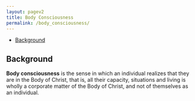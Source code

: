 ```yaml
---
layout: pagev2
title: Body Consciousness
permalink: /body_consciousness/
---
```

- [Background](#background)

## Background

**Body consciousness** is the sense in which an individual realizes that they are in the Body of Christ, that is, all their capacity, situations and living is wholly a corporate matter of the Body of Christ, and not of themselves as an individual. 